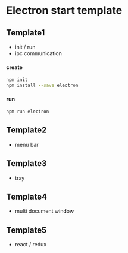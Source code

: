 # Electron start template

## Template1
- init / run
- ipc communication

#### create
```bash
npm init
npm install --save electron
```

#### run
```bash
npm run electron
```

## Template2
- menu bar

## Template3
- tray

## Template4
- multi document window

## Template5
- react / redux
